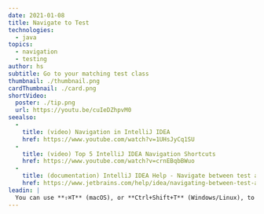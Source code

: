 ```yaml
---
date: 2021-01-08
title: Navigate to Test
technologies:
  - java
topics:
  - navigation
  - testing
author: hs
subtitle: Go to your matching test class
thumbnail: ./thumbnail.png
cardThumbnail: ./card.png
shortVideo:
  poster: ./tip.png
  url: https://youtu.be/cuIeDZhpvM0
seealso:
  - 
    title: (video) Navigation in IntelliJ IDEA
    href: https://www.youtube.com/watch?v=1UHsJyCq1SU
  - 
    title: (video) Top 5 IntelliJ IDEA Navigation Shortcuts
    href: https://www.youtube.com/watch?v=crnEBqbBWuo
  - 
    title: (documentation) IntelliJ IDEA Help - Navigate between test and test subject
    href: https://www.jetbrains.com/help/idea/navigating-between-test-and-test-subject.html
leadin: |
  You can use **⇧⌘T** (macOS), or **Ctrl+Shift+T** (Windows/Linux), to navigate to a test class and back again.
---
```


